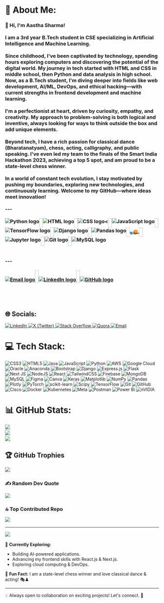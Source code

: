 # 💫 About Me:
### 👋 Hi, I'm Aastha Sharma!<br><br>I am a 3rd year **B.Tech student in CSE specializing in Artificial Intelligence and Machine Learning**.<br><br>Since childhood, I've been captivated by technology, spending hours exploring computers and discovering the potential of the digital world. My journey in tech started with HTML and CSS in middle school, then Python and data analysis in high school. Now, as a B.Tech student, I'm diving deeper into fields like **web development**, **AI/ML**, **DevOps**, and **ethical hacking**—with current strengths in **frontend development** and **machine learning**.<br><br>I'm a **perfectionist** at heart, driven by **curiosity, empathy, and creativity**. My approach to problem-solving is both **logical and inventive**, always looking for ways to think outside the box and add unique elements. <br><br>Beyond tech, I have a rich passion for **classical dance (Bharatanatyam)**, **chess**, **acting**, **calligraphy**, and **public speaking**. I've even led my team to the finals of the **Smart India Hackathon 2023**, achieving a top 5 spot, and am proud to be a **state-level chess winner**.<br><br>In a world of constant tech evolution, I stay motivated by pushing my boundaries, exploring new technologies, and continuously learning. Welcome to my GitHub—where ideas meet innovation!<br><br>---<br><br><div align="center" style="display: flex; flex-wrap: wrap;"><br>  <img src="https://skillicons.dev/icons?i=py" height="30" alt="Python logo" />  <img width="12" />  <img src="https://skillicons.dev/icons?i=html" height="30" alt="HTML logo" /> <img width="12" />  <img src="https://skillicons.dev/icons?i=css" height="30" alt="CSS logo" />< <img width="12" />  <img src="https://skillicons.dev/icons?i=js" height="30" alt="JavaScript logo" /> <img width="12" />  <img src="https://skillicons.dev/icons?i=tensorflow" height="30" alt="TensorFlow logo" />  <img width="12" /> <img src="https://skillicons.dev/icons?i=django" height="30" alt="Django logo" />  <img width="12" /> <img src="https://cdn.jsdelivr.net/gh/devicons/devicon/icons/pandas/pandas-original.svg" height="30" alt="Pandas logo" />  <img width="12" /> <img src="https://github.com/devicons/devicon/blob/master/icons/scikitlearn/scikitlearn-original.svg" height="30" alt="Scikit-learn logo" /> <img width="12" /> <img src="https://cdn.jsdelivr.net/gh/devicons/devicon/icons/jupyter/jupyter-original.svg" height="30" alt="Jupyter logo" /> <img width="12" /> <img src="https://skillicons.dev/icons?i=git" height="30" alt="Git logo" />  <img width="12" />  <img src="https://skillicons.dev/icons?i=mysql" height="30" alt="MySQL logo" /><br></div><br><br>---<br><br><div align="center" style="display: flex; flex-wrap: wrap;"><br>  <a href="mailto:your-saasthas111@gmail.com"><br>    <img src="https://skillicons.dev/icons?i=gmail" height="30" alt="Email logo" /><br>  </a><br>  <img width="12" /><br>  <a href="https://www.linkedin.com/in/aastha-sharma-38b281251/"><br>    <img src="https://skillicons.dev/icons?i=linkedin" height="30" alt="LinkedIn logo" /><br>  </a><br>  <img width="12" /><br>  <a href="https://github.com/AASTHASHARMA111/"><br>    <img src="https://skillicons.dev/icons?i=github" height="30" alt="GitHub logo" /><br>  </a><br></div><br><br><br>


## 🌐 Socials:
<p align="left">
  <a href="https://www.linkedin.com/in/aastha-sharma-38b281251/" target="_blank">
    <img src="https://img.shields.io/badge/LinkedIn-%230077B5.svg?logo=linkedin&logoColor=white" alt="LinkedIn">
  </a>
  <a href="https://x.com/AASTHASHARMA111" target="_blank">
    <img src="https://img.shields.io/badge/X-black.svg?logo=X&logoColor=white" alt="X (Twitter)">
  </a>
  <a href="https://stackoverflow.com/users/26722166/aastha-sharma" target="_blank">
    <img src="https://img.shields.io/badge/-Stackoverflow-FE7A16?logo=stack-overflow&logoColor=white" alt="Stack Overflow">
  </a>
  <a href="https://www.quora.com/profile/AASTHA-SHARMA-1545" target="_blank">
    <img src="https://img.shields.io/badge/Quora-%23B92B27.svg?logo=Quora&logoColor=white" alt="Quora">
  </a>
  <a href="mailto:saasthas111@gmail.com">
    <img src="https://img.shields.io/badge/Email-D14836?logo=gmail&logoColor=white" alt="Email">
  </a>
</p>

# 💻 Tech Stack:
![CSS3](https://img.shields.io/badge/css3-%231572B6.svg?style=for-the-badge&logo=css3&logoColor=white) ![HTML5](https://img.shields.io/badge/html5-%23E34F26.svg?style=for-the-badge&logo=html5&logoColor=white) ![Java](https://img.shields.io/badge/java-%23ED8B00.svg?style=for-the-badge&logo=openjdk&logoColor=white) ![JavaScript](https://img.shields.io/badge/javascript-%23323330.svg?style=for-the-badge&logo=javascript&logoColor=%23F7DF1E) ![Python](https://img.shields.io/badge/python-3670A0?style=for-the-badge&logo=python&logoColor=ffdd54) ![AWS](https://img.shields.io/badge/AWS-%23FF9900.svg?style=for-the-badge&logo=amazon-aws&logoColor=white) ![Google Cloud](https://img.shields.io/badge/GoogleCloud-%234285F4.svg?style=for-the-badge&logo=google-cloud&logoColor=white) ![Oracle](https://img.shields.io/badge/Oracle-F80000?style=for-the-badge&logo=oracle&logoColor=white) ![Anaconda](https://img.shields.io/badge/Anaconda-%2344A833.svg?style=for-the-badge&logo=anaconda&logoColor=white) ![Bootstrap](https://img.shields.io/badge/bootstrap-%238511FA.svg?style=for-the-badge&logo=bootstrap&logoColor=white) ![Django](https://img.shields.io/badge/django-%23092E20.svg?style=for-the-badge&logo=django&logoColor=white) ![Express.js](https://img.shields.io/badge/express.js-%23404d59.svg?style=for-the-badge&logo=express&logoColor=%2361DAFB) ![Flask](https://img.shields.io/badge/flask-%23000.svg?style=for-the-badge&logo=flask&logoColor=white) ![Next JS](https://img.shields.io/badge/Next-black?style=for-the-badge&logo=next.js&logoColor=white) ![NodeJS](https://img.shields.io/badge/node.js-6DA55F?style=for-the-badge&logo=node.js&logoColor=white) ![React](https://img.shields.io/badge/react-%2320232a.svg?style=for-the-badge&logo=react&logoColor=%2361DAFB) ![TailwindCSS](https://img.shields.io/badge/tailwindcss-%2338B2AC.svg?style=for-the-badge&logo=tailwind-css&logoColor=white) ![Firebase](https://img.shields.io/badge/firebase-a08021?style=for-the-badge&logo=firebase&logoColor=ffcd34) ![MongoDB](https://img.shields.io/badge/MongoDB-%234ea94b.svg?style=for-the-badge&logo=mongodb&logoColor=white) ![MySQL](https://img.shields.io/badge/mysql-4479A1.svg?style=for-the-badge&logo=mysql&logoColor=white) ![Figma](https://img.shields.io/badge/figma-%23F24E1E.svg?style=for-the-badge&logo=figma&logoColor=white) ![Canva](https://img.shields.io/badge/Canva-%2300C4CC.svg?style=for-the-badge&logo=Canva&logoColor=white) ![Keras](https://img.shields.io/badge/Keras-%23D00000.svg?style=for-the-badge&logo=Keras&logoColor=white) ![Matplotlib](https://img.shields.io/badge/Matplotlib-%23ffffff.svg?style=for-the-badge&logo=Matplotlib&logoColor=black) ![NumPy](https://img.shields.io/badge/numpy-%23013243.svg?style=for-the-badge&logo=numpy&logoColor=white) ![Pandas](https://img.shields.io/badge/pandas-%23150458.svg?style=for-the-badge&logo=pandas&logoColor=white) ![Plotly](https://img.shields.io/badge/Plotly-%233F4F75.svg?style=for-the-badge&logo=plotly&logoColor=white) ![PyTorch](https://img.shields.io/badge/PyTorch-%23EE4C2C.svg?style=for-the-badge&logo=PyTorch&logoColor=white) ![scikit-learn](https://img.shields.io/badge/scikit--learn-%23F7931E.svg?style=for-the-badge&logo=scikit-learn&logoColor=white) ![Scipy](https://img.shields.io/badge/SciPy-%230C55A5.svg?style=for-the-badge&logo=scipy&logoColor=%white) ![TensorFlow](https://img.shields.io/badge/TensorFlow-%23FF6F00.svg?style=for-the-badge&logo=TensorFlow&logoColor=white) ![Git](https://img.shields.io/badge/git-%23F05033.svg?style=for-the-badge&logo=git&logoColor=white) ![GitHub](https://img.shields.io/badge/github-%23121011.svg?style=for-the-badge&logo=github&logoColor=white) ![Cisco](https://img.shields.io/badge/cisco-%23049fd9.svg?style=for-the-badge&logo=cisco&logoColor=black) ![Docker](https://img.shields.io/badge/docker-%230db7ed.svg?style=for-the-badge&logo=docker&logoColor=white) ![Kubernetes](https://img.shields.io/badge/kubernetes-%23326ce5.svg?style=for-the-badge&logo=kubernetes&logoColor=white) ![Meta](https://img.shields.io/badge/Meta-%230467DF.svg?style=for-the-badge&logo=Meta&logoColor=white) ![Postman](https://img.shields.io/badge/Postman-FF6C37?style=for-the-badge&logo=postman&logoColor=white) ![Power Bi](https://img.shields.io/badge/power_bi-F2C811?style=for-the-badge&logo=powerbi&logoColor=black) ![nVIDIA](https://img.shields.io/badge/nVIDIA-%2376B900.svg?style=for-the-badge&logo=nVIDIA&logoColor=white)
# 📊 GitHub Stats:
![](https://github-readme-stats.vercel.app/api?username=AASTHASHARMA111&theme=dark&hide_border=false&include_all_commits=false&count_private=false)<br/>
![](https://nirzak-streak-stats.vercel.app/?user=AASTHASHARMA111&theme=dark&hide_border=false)<br/>
![](https://github-readme-stats.vercel.app/api/top-langs/?username=AASTHASHARMA111&theme=dark&hide_border=false&include_all_commits=false&count_private=false&layout=compact)

## 🏆 GitHub Trophies
![](https://github-profile-trophy.vercel.app/?username=AASTHASHARMA111&theme=dark&no-frame=false&no-bg=true&margin-w=4)

### ✍️ Random Dev Quote
![](https://quotes-github-readme.vercel.app/api?type=horizontal&theme=radical)

### 🔝 Top Contributed Repo
![](https://github-contributor-stats.vercel.app/api?username=AASTHASHARMA111&limit=5&theme=radical&combine_all_yearly_contributions=true)

---
[![](https://visitcount.itsvg.in/api?id=AASTHASHARMA111&icon=0&color=10)](https://visitcount.itsvg.in)

🌱 **Currently Exploring:**
- Building AI-powered applications.
- Advancing my frontend skills with React.js & Next.js.
- Exploring cloud computing & DevOps.

📌 **Fun Fact:** I am a state-level chess winner and love classical dance & acting! 🎭♟️

---
💡 Always open to collaboration on exciting projects! Let's connect. 🚀
